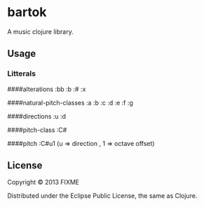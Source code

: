 # bartok

A music clojure library.

## Usage

### Litterals

####alterations 
:bb :b :# :x

####natural-pitch-classes 
:a :b :c :d :e :f :g

####directions 
:u :d

####pitch-class
:C# 

####pitch
:C#u1 (u => direction , 1 => octave offset)



## License

Copyright © 2013 FIXME

Distributed under the Eclipse Public License, the same as Clojure.
